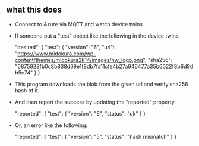 what this does
--------------

* Connect to Azure via MQTT and watch device twins
* If someone put a "test" object like the following in the device twins,

	"desired": {
		"test": {
			"version": "6",
			"url": "https://www.midokura.com/wp-content/themes/midokura2k14/images/hw_logo.png",
			"sha256": "0875928fb0c8b838d69e1f8db7fa11cfe4b27a946477a35b6022f8b6d9db5e74"
		}
	}

* This program downloads the blob from the given url and
  verify sha256 hash of it.
* And then report the success by updating the "reported" property.

	"reported": {
		"test": {
			 "version": "6",
			 "status": "ok"
		}
	}

* Or, an error like the following:

	"reported": {
		"test": {
			 "version": "5",
			 "status": "hash mismatch"
		}
	}
